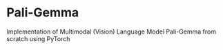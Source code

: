 # Pali-Gemma
Implementation of Multimodal (Vision) Language Model Pali-Gemma from scratch using PyTorch
